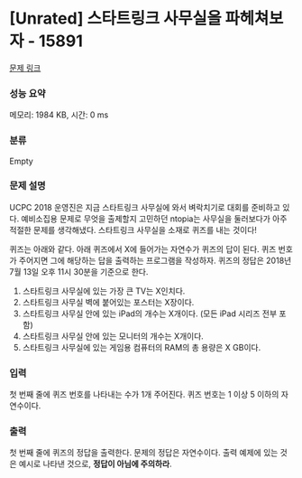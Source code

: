 # [Unrated] 스타트링크 사무실을 파헤쳐보자 - 15891 

[문제 링크](https://www.acmicpc.net/problem/15891) 

### 성능 요약

메모리: 1984 KB, 시간: 0 ms

### 분류

Empty

### 문제 설명

<p>UCPC 2018 운영진은 지금 스타트링크 사무실에 와서 벼락치기로 대회를 준비하고 있다. 예비소집용 문제로 무엇을 출제할지 고민하던 ntopia는 사무실을 둘러보다가 아주 적절한 문제를 생각해냈다. 스타트링크 사무실을 소재로 퀴즈를 내는 것이다!</p>

<p>퀴즈는 아래와 같다. 아래 퀴즈에서 X에 들어가는 자연수가 퀴즈의 답이 된다. 퀴즈 번호가 주어지면 그에 해당하는 답을 출력하는 프로그램을 작성하자. 퀴즈의 정답은 2018년 7월 13일 오후 11시 30분을 기준으로 한다.</p>

<ol>
	<li>스타트링크 사무실에 있는 가장 큰 TV는 X인치다.</li>
	<li>스타트링크 사무실 벽에 붙어있는 포스터는 X장이다.</li>
	<li>스타트링크 사무실 안에 있는 iPad의 개수는 X개이다. (모든 iPad 시리즈 전부 포함)</li>
	<li>스타트링크 사무실 안에 있는 모니터의 개수는 X개이다.</li>
	<li>스타트링크 사무실에 있는 게임용 컴퓨터의 RAM의 총 용량은 X GB이다.</li>
</ol>

### 입력 

 <p>첫 번째 줄에 퀴즈 번호를 나타내는 수가 1개 주어진다. 퀴즈 번호는 1 이상 5 이하의 자연수이다.</p>

### 출력 

 <p>첫 번째 줄에 퀴즈의 정답을 출력한다. 문제의 정답은 자연수이다. 출력 예제에 있는 것은 예시로 나타낸 것으로, <strong>정답이 아님에 주의하라</strong>.</p>

